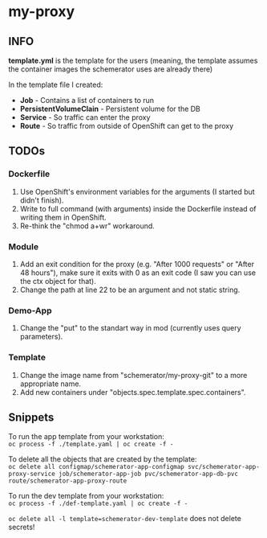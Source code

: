 # my-proxy

## INFO
**template.yml** is the template for the users (meaning, the template assumes the container images the schemerator uses are already there)

In the template file I created:
- **Job** - Contains a list of containers to run
- **PersistentVolumeClain** - Persistent volume for the DB
- **Service** - So traffic can enter the proxy
- **Route** - So traffic from outside of OpenShift can get to the proxy




## TODOs

### Dockerfile
1. Use OpenShift's environment variables for the arguments (I started but didn't finish).
2. Write to full command (with arguments) inside the Dockerfile instead of writing them in OpenShift.
3. Re-think the "chmod a+wr" workaround.

### Module
1. Add an exit condition for the proxy (e.g. "After 1000 requests" or "After 48 hours"), make sure it exits with 0 as an exit code (I saw you can use the ctx object for that).
2. Change the path at line 22 to be an argument and not static string.

### Demo-App
1. Change the "put" to the standart way in mod (currently uses query parameters).

### Template
1. Change the image name from "schemerator/my-proxy-git" to a more appropriate name.
2. Add new containers under "objects.spec.template.spec.containers".


## Snippets

To run the app template from your workstation:  
`oc process -f ./template.yaml | oc create -f -`

To delete all the objects that are created by the template:  
`oc delete all configmap/schemerator-app-configmap svc/schemerator-app-proxy-service job/schemerator-app-job pvc/schemerator-app-db-pvc route/schemerator-app-proxy-route`



To run the dev template from your workstation:  
`oc process -f ./def-template.yaml | oc create -f -`

`oc delete all -l template=schemerator-dev-template`
does not delete secrets!